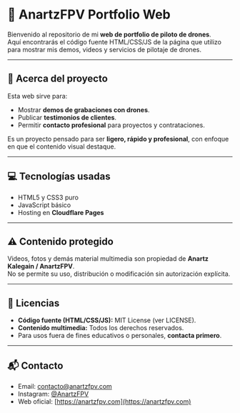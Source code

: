 # 🚁 AnartzFPV Portfolio Web

Bienvenido al repositorio de mi **web de portfolio de piloto de drones**.  
Aquí encontrarás el código fuente HTML/CSS/JS de la página que utilizo para mostrar mis demos, videos y servicios de pilotaje de drones.  

---

## 🎯 Acerca del proyecto

Esta web sirve para:

- Mostrar **demos de grabaciones con drones**.  
- Publicar **testimonios de clientes**.  
- Permitir **contacto profesional** para proyectos y contrataciones.  

Es un proyecto pensado para ser **ligero, rápido y profesional**, con enfoque en que el contenido visual destaque.  

---

## 💻 Tecnologías usadas

- HTML5 y CSS3 puro  
- JavaScript básico  
- Hosting en **Cloudflare Pages**  

---

## ⚠️ Contenido protegido

Videos, fotos y demás material multimedia son propiedad de **Anartz Kalegain / AnartzFPV**.  
No se permite su uso, distribución o modificación sin autorización explícita.

---

## 📜 Licencias

- **Código fuente (HTML/CSS/JS):** MIT License (ver LICENSE).  
- **Contenido multimedia:** Todos los derechos reservados.  
- Para usos fuera de fines educativos o personales, **contacta primero**.

---

## 📬 Contacto

- Email: contacto@anartzfpv.com  
- Instagram: [@AnartzFPV](https://www.instagram.com/anartzfpv)  
- Web oficial: [https://anartzfpv.com](https://anartzfpv.com)

